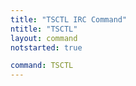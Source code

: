 ```yaml
---
title: "TSCTL IRC Command"
ntitle: "TSCTL"
layout: command
notstarted: true

command: TSCTL
---
```

